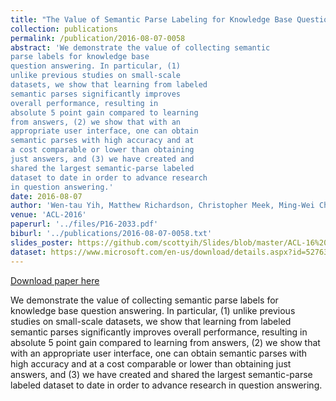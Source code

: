 ```yaml
---
title: "The Value of Semantic Parse Labeling for Knowledge Base Question Answering"
collection: publications
permalink: /publication/2016-08-07-0058
abstract: 'We demonstrate the value of collecting semantic
parse labels for knowledge base
question answering. In particular, (1)
unlike previous studies on small-scale
datasets, we show that learning from labeled
semantic parses significantly improves
overall performance, resulting in
absolute 5 point gain compared to learning
from answers, (2) we show that with an
appropriate user interface, one can obtain
semantic parses with high accuracy and at
a cost comparable or lower than obtaining
just answers, and (3) we have created and
shared the largest semantic-parse labeled
dataset to date in order to advance research
in question answering.'
date: 2016-08-07
author: 'Wen-tau Yih, Matthew Richardson, Christopher Meek, Ming-Wei Chang and Jina Suh'
venue: 'ACL-2016'
paperurl: '../files/P16-2033.pdf'
biburl: '../publications/2016-08-07-0058.txt'
slides_poster: https://github.com/scottyih/Slides/blob/master/ACL-16%20WebQSP%20Poster%20v2.1.pptx
dataset: https://www.microsoft.com/en-us/download/details.aspx?id=52763
---
```


<a href='../files/P16-2033.pdf'>Download paper here</a>

We demonstrate the value of collecting semantic
parse labels for knowledge base
question answering. In particular, (1)
unlike previous studies on small-scale
datasets, we show that learning from labeled
semantic parses significantly improves
overall performance, resulting in
absolute 5 point gain compared to learning
from answers, (2) we show that with an
appropriate user interface, one can obtain
semantic parses with high accuracy and at
a cost comparable or lower than obtaining
just answers, and (3) we have created and
shared the largest semantic-parse labeled
dataset to date in order to advance research
in question answering.

